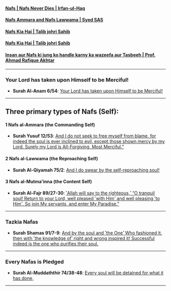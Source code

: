 #### [Nafs | Nafs Never Dies | Irfan-ul-Haq](https://www.youtube.com/watch?v=GFoxrHoHG1c)
#### [Nafs Ammara and Nafs Lawwama | Syed SAS](https://www.youtube.com/watch?v=Ryy2Z32M_SY )
#### [Nafs Kia Hai | Talib johri Sahib](https://www.youtube.com/watch?v=eQ1StU8-9TE)
#### [Nafs Kia Hai | Talib johri Sahib](https://www.youtube.com/watch?v=Bx590pYgc54)
#### [Insan aur Nafs ki jung ko handle karny ka wazeefa aur Tasbeeh | Prof. Ahmad Rafique Akhtar](https://www.youtube.com/watch?v=TZriideoDlA)
***

### Your Lord has taken upon Himself to be Merciful!

* __Surah Al-Anam 6/54__: [Your Lord has taken upon Himself to be Merciful!](https://quran.com/6/54)

***

## Three primary types of Nafs (Self): 

#### 1 Nafs al-Ammara (the Commanding Self)

* __Surah Yusuf 12/53__: [And I do not seek to free myself from blame, for indeed the soul is ever inclined to evil, except those shown mercy by my Lord. Surely my Lord is All-Forgiving, Most Merciful.”](https://quran.com/12/53)

#### 2 Nafs al-Lawwama (the Reproaching Self)

* __Surah Al-Qiyamah 75/2__: [And I do swear by the self-reproaching soul!](https://quran.com/75/2)

#### 3 Nafs al-Mutma'inna (the Content Self)

* __Surah Al-Fajr 89/27-30__: [˹Allah will say to the righteous,˺ “O tranquil soul! Return to your Lord, well pleased ˹with Him˺ and well pleasing ˹to Him˺. So join My servants, and enter My Paradise.”](https://quran.com/89/27-30)
 
*** 

### Tazkia Nafas

* __Surah Shamas 91/7-9__: [And by the soul and ˹the One˺ Who fashioned it. then with ˹the knowledge of˺ right and wrong inspired it! Successful indeed is the one who purifies their soul.](https://quran.com/91/7-9)

***

### Every Nafas is Pledged

* __Surah Al-Muddaththir 74/38-48__: [Every soul will be detained for what it has done,](https://quran.com/74/38-48)

***
